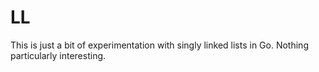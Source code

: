 # LL

This is just a bit of experimentation with singly linked lists in Go. Nothing
particularly interesting.
